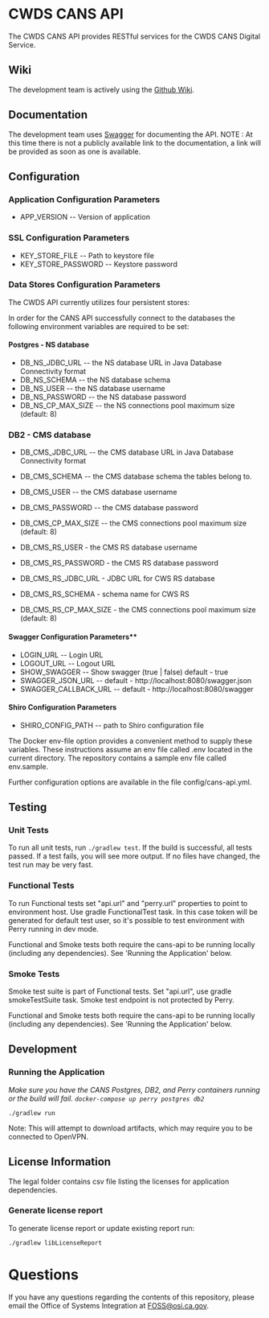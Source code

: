 # CWDS CANS API

The CWDS CANS API provides RESTful services for the CWDS CANS Digital Service.

## Wiki

The development team is actively using the [Github Wiki](https://github.com/ca-cwds/cans-api/wiki).

## Documentation

The development team uses [Swagger](http://swagger.io/) for documenting the API.
NOTE : At this time there is not a publicly available link to the documentation, a link will be provided as soon as one is available.


## Configuration

### Application Configuration Parameters
- APP_VERSION -- Version of application

### SSL Configuration Parameters
- KEY_STORE_FILE -- Path to keystore file
- KEY_STORE_PASSWORD -- Keystore password

### Data Stores Configuration Parameters

The CWDS API currently utilizes four persistent stores:

In order for the CANS API successfully connect to the databases the following environment variables are required to be set:

#### Postgres - NS database
- DB_NS_JDBC_URL -- the NS database URL in Java Database Connectivity format
- DB_NS_SCHEMA -- the NS database schema
- DB_NS_USER -- the NS database username
- DB_NS_PASSWORD -- the NS database password
- DB_NS_CP_MAX_SIZE -- the NS connections pool maximum size (default: 8)


### DB2 - CMS database
- DB_CMS_JDBC_URL -- the CMS database URL in Java Database Connectivity format
- DB_CMS_SCHEMA -- the CMS database schema the tables belong to.
- DB_CMS_USER -- the CMS database username
- DB_CMS_PASSWORD -- the CMS database password
- DB_CMS_CP_MAX_SIZE -- the CMS connections pool maximum size (default: 8)

- DB_CMS_RS_USER - the CMS RS database username
- DB_CMS_RS_PASSWORD - the CMS RS database password
- DB_CMS_RS_JDBC_URL - JDBC URL for CWS RS database
- DB_CMS_RS_SCHEMA - schema name for CWS RS
- DB_CMS_RS_CP_MAX_SIZE - the CMS connections pool maximum size (default: 8)

#### Swagger Configuration Parameters**
- LOGIN_URL -- Login URL
- LOGOUT_URL -- Logout URL 
- SHOW_SWAGGER -- Show swagger (true | false) default - true
- SWAGGER_JSON_URL -- default - http://localhost:8080/swagger.json
- SWAGGER_CALLBACK_URL -- default - http://localhost:8080/swagger

#### Shiro Configuration Parameters
- SHIRO_CONFIG_PATH -- path to Shiro configuration file
 
The Docker env-file option provides a convenient method to supply these variables. These instructions assume an env file called .env located in the current directory. The repository contains a sample env file called env.sample.

Further configuration options are available in the file config/cans-api.yml.

## Testing

### Unit Tests
To run all unit tests, run `./gradlew test`. If the build is successful, all tests passed. If a test fails, you will see more output. If no files have changed, the test run may be very fast.

### Functional Tests
To run Functional tests set "api.url" and "perry.url" properties to point to environment host. Use gradle FunctionalTest task. In this case token will be generated for default test user, so it's possible to test environment with Perry running in dev mode.

Functional and Smoke tests both require the cans-api to be running locally (including any dependencies). See 'Running the Application' below.

### Smoke Tests
Smoke test suite is part of Functional tests. Set "api.url", use gradle smokeTestSuite task. Smoke test endpoint is not protected by Perry.

Functional and Smoke tests both require the cans-api to be running locally (including any dependencies). See 'Running the Application' below.

## Development

### Running the Application

_Make sure you have the CANS Postgres, DB2, and Perry containers running or the build will fail. `docker-compose up perry postgres db2`_

`./gradlew run`

Note: This will attempt to download artifacts, which may require you to be connected to OpenVPN.

## License Information
The legal folder contains csv file listing the licenses for application dependencies.

### Generate license report
To generate license report or update existing report run:

```./gradlew libLicenseReport```

# Questions

If you have any questions regarding the contents of this repository, please email the Office of Systems Integration at FOSS@osi.ca.gov.

